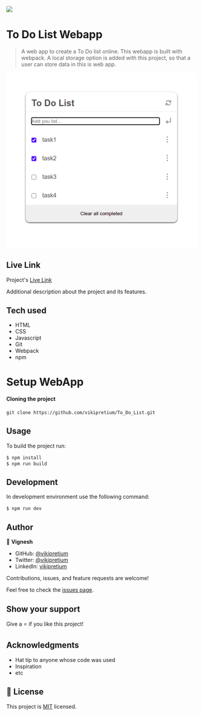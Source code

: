 ![](https://img.shields.io/badge/Microverse-blueviolet)

# To Do List Webapp

> A web app to create a To Do list online. This webapp is built with webpack. A local storage option is added with this project, so that a user can store data in this is web app.

![screenshot](./src/asset/images/ss1.png)

## Live Link

Project's [Live Link](https://vikipretium.github.io/To_Do_List/)

Additional description about the project and its features.

## Tech used

- HTML
- CSS
- Javascript
- Git
- Webpack
- npm

# Setup WebApp

#### Cloning the project

```
git clone https://github.com/vikipretium/To_Do_List.git
```

## Usage

To build the project run:

```
$ npm install
$ npm run build
```

## Development

In development environment use the following command:

```
$ npm run dev
```

## Author

👤 **Vignesh**

- GitHub: [@vikipretium](https://github.com/vikipretium)
- Twitter: [@vikipretium](https://twitter.com/vikipretium)
- LinkedIn: [vikipretium](https://linkedin.com/in/vikipretium)

Contributions, issues, and feature requests are welcome!

Feel free to check the [issues page](../../issues/).

## Show your support

Give a ⭐️ if you like this project!

## Acknowledgments

- Hat tip to anyone whose code was used
- Inspiration
- etc

## 📝 License

This project is [MIT](./MIT.md) licensed.
